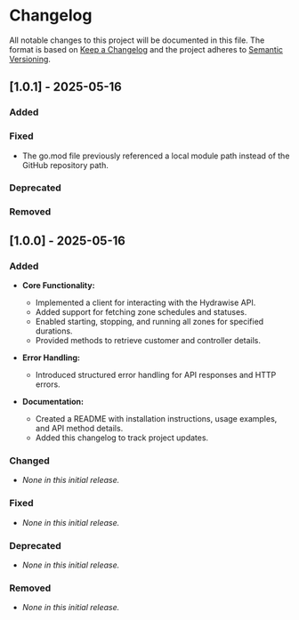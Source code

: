 # Changelog

All notable changes to this project will be documented in this file.
The format is based on [Keep a Changelog](https://keepachangelog.com/en/1.0.0/) and the project adheres to [Semantic Versioning](https://semver.org/spec/v2.0.0.html).

## [1.0.1] - 2025-05-16
### Added
 
### Fixed
- The go.mod file previously referenced a local module path instead of the GitHub repository path.

### Deprecated

### Removed

## [1.0.0] - 2025-05-16
### Added
- **Core Functionality:**
  - Implemented a client for interacting with the Hydrawise API.
  - Added support for fetching zone schedules and statuses.
  - Enabled starting, stopping, and running all zones for specified durations.
  - Provided methods to retrieve customer and controller details.

- **Error Handling:**
  - Introduced structured error handling for API responses and HTTP errors.

- **Documentation:**
  - Created a README with installation instructions, usage examples, and API method details.
  - Added this changelog to track project updates.

### Changed
- *None in this initial release.*

### Fixed
- *None in this initial release.*

### Deprecated
- *None in this initial release.*

### Removed
- *None in this initial release.*